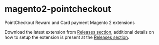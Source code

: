 # magento2-pointcheckout
PointCheckout Reward and Card payment Magento 2 extensions

Download the latest extension from [Releases section](https://github.com/pointcheckout/magento2-pointcheckout/releases/latest), additional details on how to setup the extension is present at the [Releases section](https://github.com/pointcheckout/magento2-pointcheckout/releases/latest).

